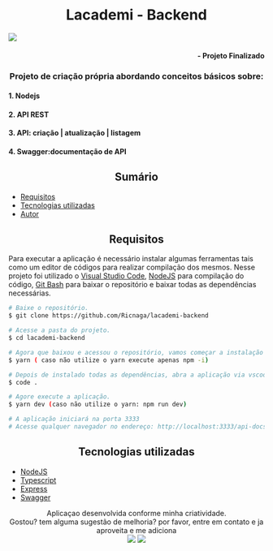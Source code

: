 
<div align="center">
<a href="https://img.shields.io/github/license/Ricnaga/lacademi-backend?style=for-the-badge">
</a>
</div>


# <div align="center"> Lacademi - Backend </div>
 <img src="https://img.shields.io/github/license/Ricnaga/lacademi-backend?style=for-the-badge">

#### <div align="right">- Projeto Finalizado <div>

### <div align="center"> Projeto de criação própria abordando conceitos básicos sobre: </div>

#### 1. Nodejs
#### 2. API REST
#### 3. API: criação | atualização | listagem
#### 4. Swagger:documentação de API

## <div align="center"> Sumário </div>
<!--ts-->
   - [Requisitos](#<div-align="center">Requisitos</div>)
   - [Tecnologias utilizadas](#<div-align="center">Tecnologias-utilizadas</div>)
   - [Autor](#<div-align="center">Autor</div>)
<!--te-->
## <div align="center">Requisitos</div>
Para executar a aplicação é necessário instalar algumas ferramentas tais como um editor de códigos para realizar compilação dos mesmos. Nesse projeto foi utilizado o [Visual Studio Code](https://code.visualstudio.com/), [NodeJS](https://nodejs.org/en/) para compilação do código, [Git Bash](https://gitforwindows.org/) para baixar o repositório e baixar todas as dependências necessárias.

```bash
# Baixe o repositório.
$ git clone https://github.com/Ricnaga/lacademi-backend

# Acesse a pasta do projeto.
$ cd lacademi-backend

# Agora que baixou e acessou o repositório, vamos começar a instalação das dependências.
$ yarn ( caso não utilize o yarn execute apenas npm -i)

# Depois de instalado todas as dependências, abra a aplicação via vscode
$ code .

# Agore execute a aplicação.
$ yarn dev (caso não utilize o yarn: npm run dev)

# A aplicação iniciará na porta 3333
# Acesse qualquer navegador no endereço: http://localhost:3333/api-docs
```

##  <div align="center">Tecnologias utilizadas</div>
- [NodeJS](https://nodejs.org/en/)
- [Typescript](https://www.typescriptlang.org/)
- [Express](https://expressjs.com/pt-br/starter/installing.html)
- [Swagger](https://swagger.io/)

<div align="center">Aplicaçao desenvolvida conforme minha criatividade.<br>
Gostou? tem alguma sugestão de melhoria? por favor, entre em contato e ja aproveita e me adiciona
<div align="center">
<a href="https://www.linkedin.com/in/ricardo-nagatomy-56553254"><img src="https://img.shields.io/badge/-RicardoNaga-blue?style=flat-square&logo=Linkedin&logoColor=white"></a>
<a href="https://app.rocketseat.com.br/me/ricardo-nagatomy-08130"><img src="https://img.shields.io/badge/-Rocketseat-000?style=flat-square&logo=&logoColor=white"></a></div></div>
</div>
